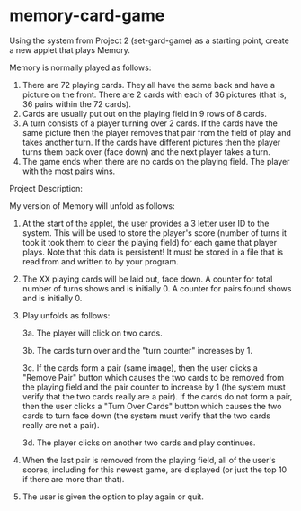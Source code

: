 # memory-card-game
Using the system from Project 2 (set-gard-game) as a starting point, create a new applet that plays Memory.

Memory is normally played as follows:

1. There are 72 playing cards. They all have the same back and have a picture on the front. There are 2 cards 
with each of 36 pictures (that is, 36 pairs within the 72 cards).
2. Cards are usually put out on the playing field in 9 rows of 8 cards.
3. A turn consists of a player turning over 2 cards. If the cards have the same picture then the player removes 
that pair from the field of play and takes another turn. If the cards have different pictures then the player 
turns them back over (face down) and the next player takes a turn.
4. The game ends when there are no cards on the playing field. The player with the most pairs wins.


Project Description:

My version of Memory will unfold as follows:
1. At the start of the applet, the user provides a 3 letter user ID to the system. This will be used to store 
the player's score (number of turns it took it took them to clear the playing field) for each game that player plays. 
Note that this data is persistent! It must be stored in a file that is read from and written to by your program.
2. The XX playing cards will be laid out, face down. A counter for total number of turns shows	and is initially 0. 
A counter for pairs found shows and is initially 0.
3. Play unfolds as follows:

    3a. The player will click on two cards.
    
    3b. The cards turn over and the "turn counter" increases by 1.
    
    3c. If the cards form a pair (same image), then the user clicks a "Remove Pair" button which causes the two cards 
    to be removed from the playing field and the pair counter to increase by 1 (the system must verify that the two cards 
    really are a pair). If the cards do not form a pair, then the user clicks a "Turn Over Cards" button which causes the 
    two cards to turn face down (the system must verify that the two cards really are not a pair).
    
    3d. The player clicks on another two cards and play continues.
4. When the last pair is removed from the playing field, all of the user's scores, including for this newest game, are displayed (or just the top 10 if there are more than that).
5. The user is given the option to play again or quit.
